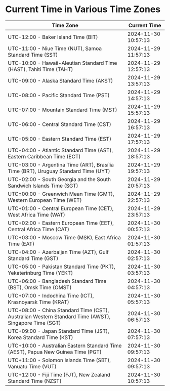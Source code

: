 # Current Time in Various Time Zones

| Time Zone | Current Time |
|-----------|--------------|
| UTC-12:00 - Baker Island Time (BIT) | 2024-11-30 10:57:13 |
| UTC-11:00 - Niue Time (NUT), Samoa Standard Time (SST) | 2024-11-29 11:57:13 |
| UTC-10:00 - Hawaii-Aleutian Standard Time (HAST), Tahiti Time (TAHT) | 2024-11-29 12:57:13 |
| UTC-09:00 - Alaska Standard Time (AKST) | 2024-11-29 13:57:13 |
| UTC-08:00 - Pacific Standard Time (PST) | 2024-11-29 14:57:13 |
| UTC-07:00 - Mountain Standard Time (MST) | 2024-11-29 15:57:13 |
| UTC-06:00 - Central Standard Time (CST) | 2024-11-29 16:57:13 |
| UTC-05:00 - Eastern Standard Time (EST) | 2024-11-29 17:57:13 |
| UTC-04:00 - Atlantic Standard Time (AST), Eastern Caribbean Time (ECT) | 2024-11-29 18:57:13 |
| UTC-03:00 - Argentina Time (ART), Brasília Time (BRT), Uruguay Standard Time (UYT) | 2024-11-29 19:57:13 |
| UTC-02:00 - South Georgia and the South Sandwich Islands Time (SGT) | 2024-11-29 20:57:13 |
| UTC±00:00 - Greenwich Mean Time (GMT), Western European Time (WET) | 2024-11-29 22:57:13 |
| UTC+01:00 - Central European Time (CET), West Africa Time (WAT) | 2024-11-29 23:57:13 |
| UTC+02:00 - Eastern European Time (EET), Central Africa Time (CAT) | 2024-11-30 00:57:13 |
| UTC+03:00 - Moscow Time (MSK), East Africa Time (EAT) | 2024-11-30 01:57:13 |
| UTC+04:00 - Azerbaijan Time (AZT), Gulf Standard Time (GST) | 2024-11-30 02:57:13 |
| UTC+05:00 - Pakistan Standard Time (PKT), Yekaterinburg Time (YEKT) | 2024-11-30 03:57:13 |
| UTC+06:00 - Bangladesh Standard Time (BST), Omsk Time (OMST) | 2024-11-30 04:57:13 |
| UTC+07:00 - Indochina Time (ICT), Krasnoyarsk Time (KRAT) | 2024-11-30 05:57:13 |
| UTC+08:00 - China Standard Time (CST), Australian Western Standard Time (AWST), Singapore Time (SGT) | 2024-11-30 06:57:13 |
| UTC+09:00 - Japan Standard Time (JST), Korea Standard Time (KST) | 2024-11-30 07:57:13 |
| UTC+10:00 - Australian Eastern Standard Time (AEST), Papua New Guinea Time (PGT) | 2024-11-30 09:57:13 |
| UTC+11:00 - Solomon Islands Time (SBT), Vanuatu Time (VUT) | 2024-11-30 09:57:13 |
| UTC+12:00 - Fiji Time (FJT), New Zealand Standard Time (NZST) | 2024-11-30 10:57:13 |
